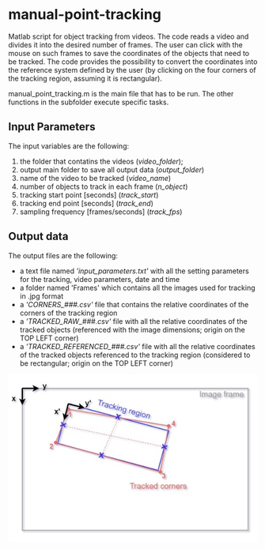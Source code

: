 # manual-point-tracking

Matlab script for object tracking from videos.
The code reads a video and divides it into the desired number of frames.
The user can click with the mouse on such frames to save the coordinates of the objects that need to be tracked.
The code provides the possibility to convert the coordinates into the reference system defined by the user (by clicking on the four corners of the tracking region, assuming it is rectangular).

manual_point_tracking.m is the main file that has to be run. The other functions in the subfolder execute specific tasks.

## Input Parameters

The input variables are the following:

1.  the folder that contatins the videos (*video_folder*);
2.  output main folder to save all output data (*output_folder*)
3.  name of the video to be tracked (*video_name*)
4.  number of objects to track in each frame (*n_object*)
5.  tracking start point [seconds] (*track_start*)
6.  tracking end point [seconds] (*track_end*)
7.  sampling frequency [frames/seconds] (*track_fps*)

## Output data

The output files are the following:
-  a text file named *'input_parameters.txt'* with all the setting parameters for the tracking, video parameters, date and time
-  a folder named 'Frames' which contains all the images used for tracking in .jpg format
-  a *'CORNERS_###.csv'* file that contains the relative coordinates of the corners of the tracking region 
-  a *'TRACKED_RAW_###.csv'* file with all the relative coordinates of the tracked objects (referenced with the image dimensions; origin on the TOP LEFT corner)
-  a *'TRACKED_REFERENCED_###.csv'* file with all the relative coordinates of the tracked objects referenced to the tracking region (considered to be rectangular; origin on the TOP LEFT corner)

![Change of the reference system](Functions/Reference_system_change.jpg "Change of the reference system")
